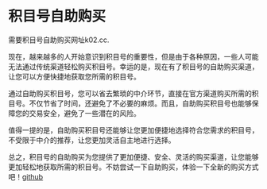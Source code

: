 # 积目号自助购买

需要积目号自助购买网址k02.cc.

现在，越来越多的人开始意识到积目号的重要性，但是由于各种原因，一些人可能无法通过传统渠道轻松购买积目号。幸运的是，现在有了积目号的自助购买渠道，让您可以方便快捷地获取您所需的积目号。

通过自助购买积目号，您可以省去繁琐的中介环节，直接在官方渠道购买所需的积目号。不仅节省了时间，还避免了不必要的麻烦。而且，自助购买积目号也能够保障您的交易安全，避免了一些潜在的风险。

值得一提的是，自助购买积目号还能够让您更加便捷地选择符合您需求的积目号，不受限于中介的推荐，让您更加灵活自主地进行选择。

总之，积目号的自助购买为您提供了更加便捷、安全、灵活的购买渠道，让您能够更加轻松地获取所需的积目号。不妨尝试一下自助购买，体验一下全新的购买方式吧！[github](https://github.com)